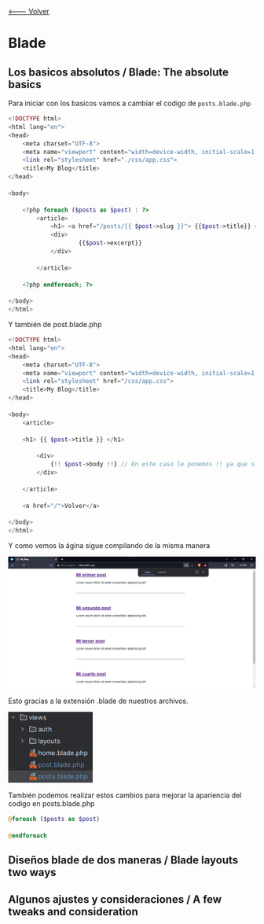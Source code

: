 [<--- Volver](/README.md)

# Blade

## Los basicos absolutos / Blade: The absolute basics

Para iniciar con los basicos vamos a cambiar el codigo de ``posts.blade.php``

```php
<!DOCTYPE html>
<html lang="en">
<head>
    <meta charset="UTF-8">
    <meta name="viewport" content="width=device-width, initial-scale=1.0">
    <link rel="stylesheet" href="./css/app.css">
    <title>My Blog</title>
</head>

<body>

    <?php foreach ($posts as $post) : ?>
        <article>
            <h1> <a href="/posts/{{ $post->slug }}"> {{$post->title}} </a> </h1>
            <div>
                    {{$post->excerpt}}
            </div>

        </article>

    <?php endforeach; ?>

</body>
</html>


```

Y también de post.blade.php
```php
<!DOCTYPE html>
<html lang="en">
<head>
    <meta charset="UTF-8">
    <meta name="viewport" content="width=device-width, initial-scale=1.0">
    <link rel="stylesheet" href="/css/app.css">
    <title>My Blog</title>
</head>

<body>
    <article>

    <h1> {{ $post->title }} </h1>

        <div>
            {!! $post->body !!} // En este caso le ponemos !! ya que si no lo hacemos se visualizan las etiquetas del body.
        </div>

    </article>

    <a href="/">Volver</a>

</body>
</html>
```

Y como vemos la ágina sigue compilando de la misma manera

![Alt text](image.png)

Esto gracias a la extensión .blade de nuestros archivos.

![Alt text](image-1.png)

También podemos realizar estos cambios para mejorar la apariencia del codigo en posts.blade.php

```php
@foreach ($posts as $post)

@endforeach
```

## Diseños blade de dos maneras / Blade layouts two ways

## Algunos ajustes y consideraciones / A few tweaks and consideration